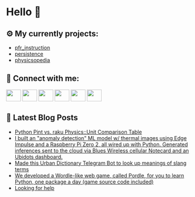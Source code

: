 # Hello 👋

## ⚙️ My currently projects:
- [pfr_instruction](https://github.com/bullbesh/pfr_instruction)
- [persistence](https://github.com/bullbesh/persistence)
- [physicsopedia](https://github.com/bullbesh/physicsopedia)

## 🔎 Connect with me:
[<img height="32" width="40" src="https://cdn.jsdelivr.net/npm/simple-icons@v5/icons/telegram.svg" />](https://t.me/bullbesh)
[<img height="32" width="40" src="https://cdn.jsdelivr.net/npm/simple-icons@v5/icons/vk.svg" />](https://vk.com/bullbesh)
[<img height="32" width="40" src="https://cdn.jsdelivr.net/npm/simple-icons@v5/icons/twitter.svg" />](https://twitter.com/bullbesh1)
[<img height="32" width="40" src="https://cdn.jsdelivr.net/npm/simple-icons@v5/icons/instagram.svg" />](https://www.instagram.com/bullbesh)
[<img height="32" width="40" src="https://cdn.jsdelivr.net/npm/simple-icons@v5/icons/reddit.svg" />](https://www.reddit.com/user/bullbesh)
[<img height="32" width="40" src="https://cdn.jsdelivr.net/npm/simple-icons@v5/icons/youtube.svg" />](https://www.youtube.com/channel/UCtfjRs6uzgq5mfm8S06WTcg)

## 📕 Latest Blog Posts
<!-- BLOG-POST-LIST:START -->
- [Python Pint vs. raku Physics::Unit Comparison Table](https://www.reddit.com/r/Python/comments/suv3ng/python_pint_vs_raku_physicsunit_comparison_table/)
- [I built an &quot;anomaly detection&quot; ML model w/ thermal images using Edge Impulse and a Raspberry Pi Zero 2, all wired up with Python. Generated inferences sent to the cloud via Blues Wireless cellular Notecard and an Ubidots dashboard.](https://www.reddit.com/r/Python/comments/suuxns/i_built_an_anomaly_detection_ml_model_w_thermal/)
- [Made this Urban Dictionary Telegram Bot to look up meanings of slang terms](https://www.reddit.com/r/Python/comments/suty71/made_this_urban_dictionary_telegram_bot_to_look/)
- [We developed a Wordle-like web game, called Pordle, for you to learn Python, one package a day &lpar;game source code included&rpar;](https://www.reddit.com/r/Python/comments/sutjqo/we_developed_a_wordlelike_web_game_called_pordle/)
- [Looking for help](https://www.reddit.com/r/Python/comments/sutj5t/looking_for_help/)
<!-- BLOG-POST-LIST:END -->
